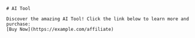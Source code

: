 
    # AI Tool

    Discover the amazing AI Tool! Click the link below to learn more and purchase:
    [Buy Now](https://example.com/affiliate)
    